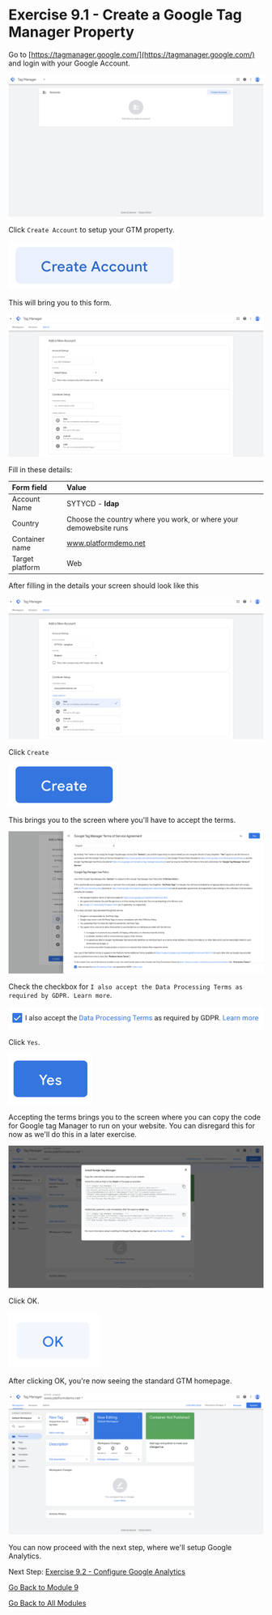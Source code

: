 # Exercise 9.1 - Create a Google Tag Manager Property

Go to [https://tagmanager.google.com/](https://tagmanager.google.com/) and login with your Google Account.

![GTM Setup](./images/gtm-firsttime.png)

Click ``Create Account`` to setup your GTM property.

![GTM Setup](./images/gtm1-create-account-button.png)

This will bring you to this form.

![GTM Setup](./images/gtm1-create-account.png)

Fill in these details:

| Form field                | Value               |
|:-------------------------------------------| :------------------ |
|Account Name|SYTYCD - **ldap**|
|Country|Choose the country where you work, or where your demowebsite runs|
|Container name|www.platformdemo.net|
|Target platform|Web|

After filling in the details your screen should look like this

![GTM Setup](./images/gtm2-create-account.png)

Click ``Create``

![GTM Setup](./images/gtm3-terms-create.png)

This brings you to the screen where you'll have to accept the terms.

![GTM Setup](./images/gtm3-terms.png)

Check the checkbox for ``I also accept the Data Processing Terms as required by GDPR. Learn more``.

![GTM Setup](./images/gtm3-terms-checkbox.png)

Click ``Yes``.

![GTM Setup](./images/gtm3-terms-checkbox-yes.png)

Accepting the terms brings you to the screen where you can copy the code for Google tag Manager to run on your website. You can disregard this for now as we'll do this in a later exercise.

![GTM Setup](./images/gtm4-getcode.png)

Click OK.

![GTM Setup](./images/gtm4-getcode-ok.png)

After clicking OK, you're now seeing the standard GTM homepage.

![GTM Setup](./images/gtmhome.png)

You can now proceed with the next step, where we'll setup Google Analytics.

Next Step: [Exercise 9.2 - Configure Google Analytics](./ex2.md)

[Go Back to Module 9](./README.md)

[Go Back to All Modules](./../../README.md)
